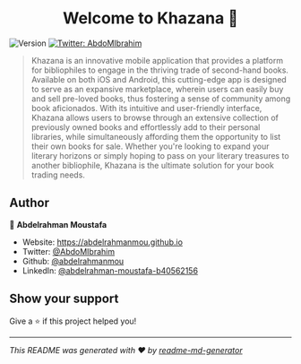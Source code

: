 <h1 align="center">Welcome to Khazana 👋</h1>
<p>
  <img alt="Version" src="https://img.shields.io/badge/version-1.0-blue.svg?cacheSeconds=2592000" />
  <a href="https://twitter.com/AbdoMIbrahim" target="_blank">
    <img alt="Twitter: AbdoMIbrahim" src="https://img.shields.io/twitter/follow/AbdoMIbrahim.svg?style=social" />
  </a>
</p>

> Khazana is an innovative mobile application that provides a platform for bibliophiles to engage in the thriving trade of second-hand books. Available on both iOS and Android, this cutting-edge app is designed to serve as an expansive marketplace, wherein users can easily buy and sell pre-loved books, thus fostering a sense of community among book aficionados. With its intuitive and user-friendly interface, Khazana allows users to browse through an extensive collection of previously owned books and effortlessly add to their personal libraries, while simultaneously affording them the opportunity to list their own books for sale. Whether you're looking to expand your literary horizons or simply hoping to pass on your literary treasures to another bibliophile, Khazana is the ultimate solution for your book trading needs.

## Author

👤 **Abdelrahman Moustafa**

* Website: https://abdelrahmanmou.github.io
* Twitter: [@AbdoMIbrahim](https://twitter.com/AbdoMIbrahim)
* Github: [@abdelrahmanmou](https://github.com/abdelrahmanmou)
* LinkedIn: [@abdelrahman-moustafa-b40562156](https://linkedin.com/in/abdelrahman-moustafa-b40562156)

## Show your support

Give a ⭐️ if this project helped you!

***
_This README was generated with ❤️ by [readme-md-generator](https://github.com/kefranabg/readme-md-generator)_